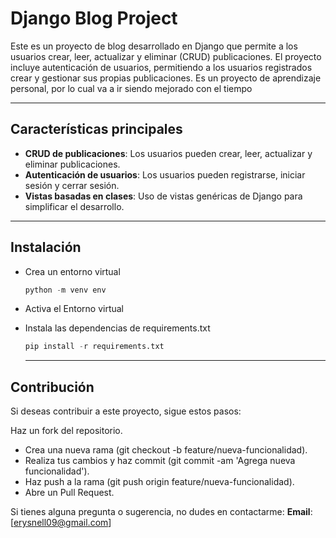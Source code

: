 # Django Blog Project

Este es un proyecto de blog desarrollado en Django que permite a los usuarios crear, leer, actualizar y eliminar (CRUD) publicaciones. El proyecto incluye autenticación de usuarios, permitiendo a los usuarios registrados crear y gestionar sus propias publicaciones. Es un proyecto de aprendizaje personal, por lo cual va a ir siendo mejorado con el tiempo

---

## Características principales

- **CRUD de publicaciones**: Los usuarios pueden crear, leer, actualizar y eliminar publicaciones.
- **Autenticación de usuarios**: Los usuarios pueden registrarse, iniciar sesión y cerrar sesión.
- **Vistas basadas en clases**: Uso de vistas genéricas de Django para simplificar el desarrollo.

---
## Instalación
- Crea un entorno virtual
  ```python
  python -m venv env
  ```
- Activa el Entorno virtual
- Instala las dependencias de requirements.txt
  ```python
  pip install -r requirements.txt
  ```

  ---
  
## Contribución
Si deseas contribuir a este proyecto, sigue estos pasos:

Haz un fork del repositorio.
- Crea una nueva rama (git checkout -b feature/nueva-funcionalidad).
- Realiza tus cambios y haz commit (git commit -am 'Agrega nueva funcionalidad').
- Haz push a la rama (git push origin feature/nueva-funcionalidad).
- Abre un Pull Request.

Si tienes alguna pregunta o sugerencia, no dudes en contactarme:
**Email**: [erysnell09@gmail.com]
